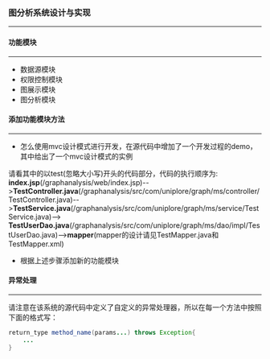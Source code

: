 ### **图分析系统设计与实现**
***

#### **功能模块**
***

* 数据源模块
* 权限控制模块
* 图展示模块
* 图分析模块

#### **添加功能模块方法**
***

* 怎么使用mvc设计模式进行开发，在源代码中增加了一个开发过程的demo，其中给出了一个mvc设计模式的实例

请看其中的以test(忽略大小写)开头的代码部分，代码的执行顺序为: **index.jsp**(/graphanalysis/web/index.jsp)-->**TestController.java**(/graphanalysis/src/com/uniplore/graph/ms/controller/TestController.java)-->**TestService.java**(/graphanalysis/src/com/uniplore/graph/ms/service/TestService.java)--> **TestUserDao.java**(/graphanalysis/src/com/uniplore/graph/ms/dao/impl/TestUserDao.java)-->**mapper**(mapper的设计请见TestMapper.java和TestMapper.xml)

* 根据上述步骤添加新的功能模块

#### **异常处理**
***

请注意在该系统的源代码中定义了自定义的异常处理器，所以在每一个方法中按照下面的格式写：

```java
return_type method_name(params...) throws Exception{
    ...
}
```